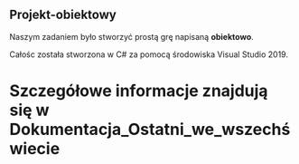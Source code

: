 ## Projekt-obiektowy
Naszym zadaniem było stworzyć prostą grę napisaną __obiektowo__.

Całośc została stworzona w C# za pomocą środowiska Visual Studio 2019.

# __Szczegółowe informacje znajdują się w Dokumentacja_Ostatni_we_wszechświecie__
